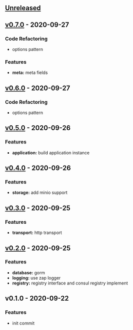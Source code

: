 <a name="unreleased"></a>
## [Unreleased]


<a name="v0.7.0"></a>
## [v0.7.0] - 2020-09-27
### Code Refactoring
- options pattern

### Features
- **meta:** meta fields


<a name="v0.6.0"></a>
## [v0.6.0] - 2020-09-27
### Code Refactoring
- options pattern


<a name="v0.5.0"></a>
## [v0.5.0] - 2020-09-26
### Features
- **application:** build application instance


<a name="v0.4.0"></a>
## [v0.4.0] - 2020-09-26
### Features
- **storage:** add minio support


<a name="v0.3.0"></a>
## [v0.3.0] - 2020-09-25
### Features
- **transport:** http transport


<a name="v0.2.0"></a>
## [v0.2.0] - 2020-09-25
### Features
- **database:** gorm
- **logging:** use zap logger
- **registry:** registry interface and consul registry implement


<a name="v0.1.0"></a>
## v0.1.0 - 2020-09-22
### Features
- init commit


[Unreleased]: https://github.com/Huangkai1008/micro-kit/compare/v0.7.0...HEAD
[v0.7.0]: https://github.com/Huangkai1008/micro-kit/compare/v0.6.0...v0.7.0
[v0.6.0]: https://github.com/Huangkai1008/micro-kit/compare/v0.5.0...v0.6.0
[v0.5.0]: https://github.com/Huangkai1008/micro-kit/compare/v0.4.0...v0.5.0
[v0.4.0]: https://github.com/Huangkai1008/micro-kit/compare/v0.3.0...v0.4.0
[v0.3.0]: https://github.com/Huangkai1008/micro-kit/compare/v0.2.0...v0.3.0
[v0.2.0]: https://github.com/Huangkai1008/micro-kit/compare/v0.1.0...v0.2.0
